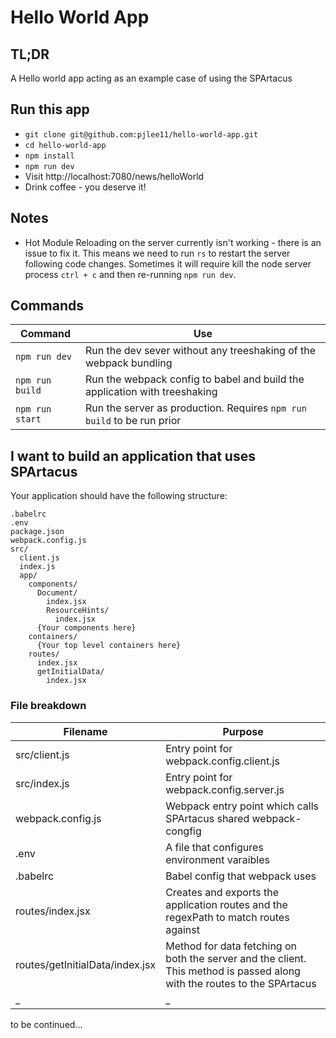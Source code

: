 # Hello World App

## TL;DR

A Hello world app acting as an example case of using the SPArtacus

## Run this app

- `git clone git@github.com:pjlee11/hello-world-app.git`
- `cd hello-world-app`
- `npm install`
- `npm run dev`
- Visit http://localhost:7080/news/helloWorld
- Drink coffee - you deserve it!

## Notes

- Hot Module Reloading on the server currently isn't working - there is an issue to fix it. This means we need to run `rs` to restart the server following code changes. Sometimes it will require kill the node server process `ctrl + c` and then re-running `npm run dev`.

## Commands

| Command         | Use                                                                        |
| --------------- | -------------------------------------------------------------------------- |
| `npm run dev`   | Run the dev sever without any treeshaking of the webpack bundling          |
| `npm run build` | Run the webpack config to babel and build the application with treeshaking |
| `npm run start` | Run the server as production. Requires `npm run build` to be run prior     |

## I want to build an application that uses SPArtacus

Your application should have the following structure:

```
.babelrc
.env
package.json
webpack.config.js
src/
  client.js
  index.js
  app/
    components/
      Document/
        index.jsx
        ResourceHints/
          index.jsx
      {Your components here}
    containers/
      {Your top level containers here}
    routes/
      index.jsx
      getInitialData/
        index.jsx
```

### File breakdown

| Filename                        | Purpose                                                                                                                  |
| ------------------------------- | ------------------------------------------------------------------------------------------------------------------------ |
| src/client.js                   | Entry point for webpack.config.client.js                                                                                 |
| src/index.js                    | Entry point for webpack.config.server.js                                                                                 |
| webpack.config.js               | Webpack entry point which calls SPArtacus shared webpack-congfig                                                         |
| .env                            | A file that configures environment varaibles                                                                             |
| .babelrc                        | Babel config that webpack uses                                                                                           |
| routes/index.jsx                | Creates and exports the application routes and the regexPath to match routes against                                     |
| routes/getInitialData/index.jsx | Method for data fetching on both the server and the client. This method is passed along with the routes to the SPArtacus |
| \_                              | \_                                                                                                                       |

to be continued...
